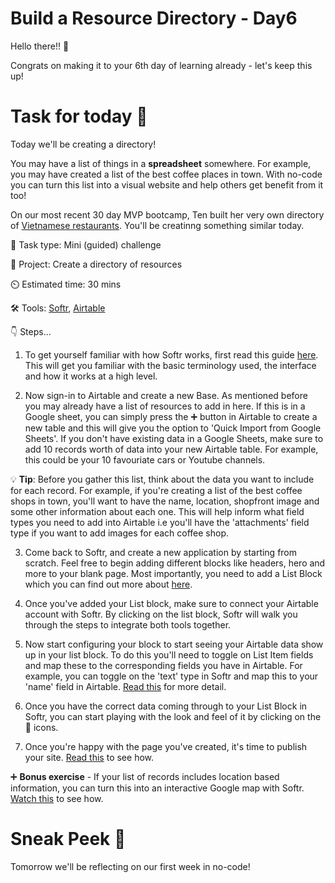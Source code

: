 # Build a Resource Directory - Day6


Hello there!! 👋

Congrats on making it to your 6th day of learning already - let's keep this up! 

#  Task for today 🚀


Today we'll be creating a directory!

You may have a list of things in a **spreadsheet** somewhere. For example, you may have created a list of the best coffee places in town. With no-code you can turn this list into a visual website and help others get benefit from it too! 

On our most recent 30 day MVP bootcamp, Ten built her very own directory of [Vietnamese restaurants](https://www.planetpho.co.uk/). You'll be creatinng something similar today. 


📝 Task type: Mini (guided) challenge

🧱 Project: Create a directory of resources

⏲️ Estimated time: 30 mins

🛠️ Tools: [Softr](https://www.softr.io/), [Airtable](https://www.airtable.com/)

👇 Steps...

1. To get yourself familiar with how Softr works, first read this guide [here](https://docs.softr.io/). This will get you familiar with the basic terminology used, the interface and how it works at a high level.

2. Now sign-in to Airtable and create a new Base. As mentioned before you may already have a list of resources to add in here. If this is in a Google sheet, you can simply press the ➕  button in Airtable to create a new table and this will give you the option to 'Quick Import from Google Sheets'. If you don't have existing data in a Google Sheets, make sure to add 10 records worth of data into your new Airtable table. For example, this could be your 10 favouriate cars or Youtube channels. 

💡 **Tip**: Before you gather this list, think about the data you want to include for each record. For example, if you're creating a list of the best coffee shops in town, you'll want to have the name, location, shopfront image and some other information about each one. This will help inform what field types you need to add into Airtable i.e you'll have the 'attachments' field type if you want to add images for each coffee shop. 

3. Come back to Softr, and create a new application by starting from scratch. Feel free to begin adding different blocks like headers, hero and more to your blank page. Most importantly, you need to add a List Block which you can find out more about [here](https://docs.softr.io/building-blocks/listings). 

4. Once you've added your List block, make sure to connect your Airtable account with Softr. By clicking on the list block, Softr will walk you through the steps to integrate both tools together.

5. Now start configuring your block to start seeing your Airtable data show up in your list block. To do this you'll need to toggle on List Item fields and map these to the corresponding fields you have in Airtable. For example, you can toggle on the 'text' type in Softr and map this to your 'name' field in Airtable. [Read this](https://docs.softr.io/building-blocks/listings) for more detail. 

6. Once you have the correct data coming through to your List Block in Softr, you can start playing with the look and feel of it by clicking on the 🎨  icons. 

7. Once you're happy with the page you've created, it's time to publish your site. [Read this](https://docs.softr.io/publishing-applications/publish) to see how. 


➕  **Bonus exercise** -  If your list of records includes location based information, you can turn this into an interactive Google map with Softr. [Watch this](https://www.youtube.com/watch?v=9DstpMKS5wo&t=60s) to see how. 

# Sneak Peek 👀
Tomorrow we'll be reflecting on our first week in no-code!